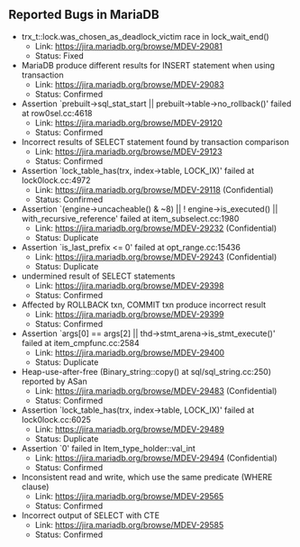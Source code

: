 ## Reported Bugs in MariaDB
- trx_t::lock.was_chosen_as_deadlock_victim race in lock_wait_end()
  - Link: https://jira.mariadb.org/browse/MDEV-29081
  - Status: Fixed
- MariaDB produce different results for INSERT statement when using transaction
  - Link: https://jira.mariadb.org/browse/MDEV-29083
  - Status: Confirmed
- Assertion `prebuilt->sql_stat_start || prebuilt->table->no_rollback()' failed at row0sel.cc:4618
  - Link: https://jira.mariadb.org/browse/MDEV-29120
  - Status: Confirmed
- Incorrect results of SELECT statement found by transaction comparison
  - Link: https://jira.mariadb.org/browse/MDEV-29123
  - Status: Confirmed
- Assertion `lock_table_has(trx, index->table, LOCK_IX)' failed at lock0lock.cc:4972
  - Link: https://jira.mariadb.org/browse/MDEV-29118 (Confidential)
  - Status: Confirmed
- Assertion `(engine->uncacheable() & ~8) || ! engine->is_executed() || with_recursive_reference' failed at item_subselect.cc:1980
  - Link: https://jira.mariadb.org/browse/MDEV-29232 (Confidential)
  - Status: Duplicate
- Assertion `is_last_prefix <= 0' failed at opt_range.cc:15436
  - Link: https://jira.mariadb.org/browse/MDEV-29243 (Confidential)
  - Status: Duplicate
- undermined result of SELECT statements
  - Link: https://jira.mariadb.org/browse/MDEV-29398
  - Status: Confirmed
- Affected by ROLLBACK txn, COMMIT txn produce incorrect result
  - Link: https://jira.mariadb.org/browse/MDEV-29399
  - Status: Confirmed
- Assertion `args[0] == args[2] || thd->stmt_arena->is_stmt_execute()' failed at item_cmpfunc.cc:2584
  - Link: https://jira.mariadb.org/browse/MDEV-29400
  - Status: Duplicate
- Heap-use-after-free (Binary_string::copy() at sql/sql_string.cc:250) reported by ASan
  - Link: https://jira.mariadb.org/browse/MDEV-29483 (Confidential)
  - Status: Confirmed
- Assertion `lock_table_has(trx, index->table, LOCK_IX)' failed at lock0lock.cc:6025
  - Link: https://jira.mariadb.org/browse/MDEV-29489
  - Status: Duplicate
- Assertion `0' failed in Item_type_holder::val_int
  - Link: https://jira.mariadb.org/browse/MDEV-29494 (Confidential)
  - Status: Confirmed
- Inconsistent read and write, which use the same predicate (WHERE clause)
  - Link: https://jira.mariadb.org/browse/MDEV-29565
  - Status: Confirmed
- Incorrect output of SELECT with CTE
  - Link: https://jira.mariadb.org/browse/MDEV-29585
  - Status: Confirmed
